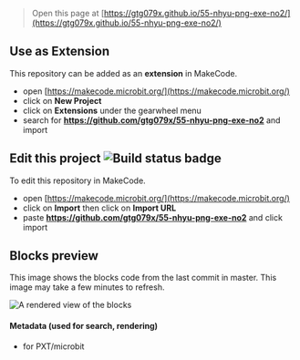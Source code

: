 
> Open this page at [https://gtg079x.github.io/55-nhyu-png-exe-no2/](https://gtg079x.github.io/55-nhyu-png-exe-no2/)

## Use as Extension

This repository can be added as an **extension** in MakeCode.

* open [https://makecode.microbit.org/](https://makecode.microbit.org/)
* click on **New Project**
* click on **Extensions** under the gearwheel menu
* search for **https://github.com/gtg079x/55-nhyu-png-exe-no2** and import

## Edit this project ![Build status badge](https://github.com/gtg079x/55-nhyu-png-exe-no2/workflows/MakeCode/badge.svg)

To edit this repository in MakeCode.

* open [https://makecode.microbit.org/](https://makecode.microbit.org/)
* click on **Import** then click on **Import URL**
* paste **https://github.com/gtg079x/55-nhyu-png-exe-no2** and click import

## Blocks preview

This image shows the blocks code from the last commit in master.
This image may take a few minutes to refresh.

![A rendered view of the blocks](https://github.com/gtg079x/55-nhyu-png-exe-no2/raw/master/.github/makecode/blocks.png)

#### Metadata (used for search, rendering)

* for PXT/microbit
<script src="https://makecode.com/gh-pages-embed.js"></script><script>makeCodeRender("{{ site.makecode.home_url }}", "{{ site.github.owner_name }}/{{ site.github.repository_name }}");</script>
